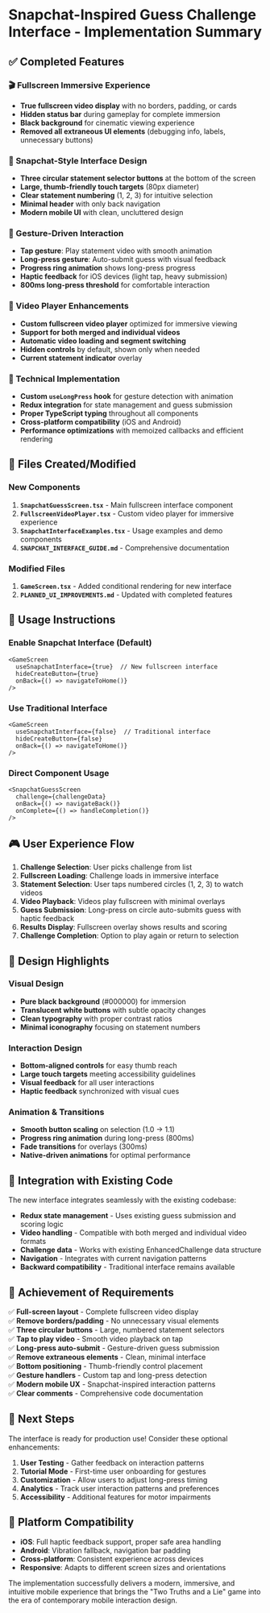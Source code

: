 # Snapchat-Inspired Guess Challenge Interface - Implementation Summary

## ✅ Completed Features

### 🎬 Fullscreen Immersive Experience
- **True fullscreen video display** with no borders, padding, or cards
- **Hidden status bar** during gameplay for complete immersion
- **Black background** for cinematic viewing experience
- **Removed all extraneous UI elements** (debugging info, labels, unnecessary buttons)

### 📱 Snapchat-Style Interface Design
- **Three circular statement selector buttons** at the bottom of the screen
- **Large, thumb-friendly touch targets** (80px diameter)
- **Clear statement numbering** (1, 2, 3) for intuitive selection
- **Minimal header** with only back navigation
- **Modern mobile UI** with clean, uncluttered design

### 🤏 Gesture-Driven Interaction
- **Tap gesture**: Play statement video with smooth animation
- **Long-press gesture**: Auto-submit guess with visual feedback
- **Progress ring animation** shows long-press progress
- **Haptic feedback** for iOS devices (light tap, heavy submission)
- **800ms long-press threshold** for comfortable interaction

### 🎯 Video Player Enhancements
- **Custom fullscreen video player** optimized for immersive viewing
- **Support for both merged and individual videos** 
- **Automatic video loading and segment switching**
- **Hidden controls** by default, shown only when needed
- **Current statement indicator** overlay

### 🔧 Technical Implementation
- **Custom `useLongPress` hook** for gesture detection with animation
- **Redux integration** for state management and guess submission
- **Proper TypeScript typing** throughout all components
- **Cross-platform compatibility** (iOS and Android)
- **Performance optimizations** with memoized callbacks and efficient rendering

## 📁 Files Created/Modified

### New Components
1. **`SnapchatGuessScreen.tsx`** - Main fullscreen interface component
2. **`FullscreenVideoPlayer.tsx`** - Custom video player for immersive experience
3. **`SnapchatInterfaceExamples.tsx`** - Usage examples and demo components
4. **`SNAPCHAT_INTERFACE_GUIDE.md`** - Comprehensive documentation

### Modified Files
1. **`GameScreen.tsx`** - Added conditional rendering for new interface
2. **`PLANNED_UI_IMPROVEMENTS.md`** - Updated with completed features

## 🚀 Usage Instructions

### Enable Snapchat Interface (Default)
```tsx
<GameScreen 
  useSnapchatInterface={true}  // New fullscreen interface
  hideCreateButton={true}
  onBack={() => navigateToHome()}
/>
```

### Use Traditional Interface
```tsx
<GameScreen 
  useSnapchatInterface={false}  // Traditional interface
  hideCreateButton={false}
  onBack={() => navigateToHome()}
/>
```

### Direct Component Usage
```tsx
<SnapchatGuessScreen
  challenge={challengeData}
  onBack={() => navigateBack()}
  onComplete={() => handleCompletion()}
/>
```

## 🎮 User Experience Flow

1. **Challenge Selection**: User picks challenge from list
2. **Fullscreen Loading**: Challenge loads in immersive interface
3. **Statement Selection**: User taps numbered circles (1, 2, 3) to watch videos
4. **Video Playback**: Videos play fullscreen with minimal overlays
5. **Guess Submission**: Long-press on circle auto-submits guess with haptic feedback
6. **Results Display**: Fullscreen overlay shows results and scoring
7. **Challenge Completion**: Option to play again or return to selection

## 🎨 Design Highlights

### Visual Design
- **Pure black background** (#000000) for immersion
- **Translucent white buttons** with subtle opacity changes
- **Clean typography** with proper contrast ratios
- **Minimal iconography** focusing on statement numbers

### Interaction Design
- **Bottom-aligned controls** for easy thumb reach
- **Large touch targets** meeting accessibility guidelines
- **Visual feedback** for all user interactions
- **Haptic feedback** synchronized with visual cues

### Animation & Transitions
- **Smooth button scaling** on selection (1.0 → 1.1)
- **Progress ring animation** during long-press (800ms)
- **Fade transitions** for overlays (300ms)
- **Native-driven animations** for optimal performance

## 🔄 Integration with Existing Code

The new interface integrates seamlessly with the existing codebase:

- **Redux state management** - Uses existing guess submission and scoring logic
- **Video handling** - Compatible with both merged and individual video formats
- **Challenge data** - Works with existing EnhancedChallenge data structure
- **Navigation** - Integrates with current navigation patterns
- **Backward compatibility** - Traditional interface remains available

## 🎯 Achievement of Requirements

✅ **Full-screen layout** - Complete fullscreen video display  
✅ **Remove borders/padding** - No unnecessary visual elements  
✅ **Three circular buttons** - Large, numbered statement selectors  
✅ **Tap to play video** - Smooth video playback on tap  
✅ **Long-press auto-submit** - Gesture-driven guess submission  
✅ **Remove extraneous elements** - Clean, minimal interface  
✅ **Bottom positioning** - Thumb-friendly control placement  
✅ **Gesture handlers** - Custom tap and long-press detection  
✅ **Modern mobile UX** - Snapchat-inspired interaction patterns  
✅ **Clear comments** - Comprehensive code documentation  

## 🚀 Next Steps

The interface is ready for production use! Consider these optional enhancements:

1. **User Testing** - Gather feedback on interaction patterns
2. **Tutorial Mode** - First-time user onboarding for gestures
3. **Customization** - Allow users to adjust long-press timing
4. **Analytics** - Track user interaction patterns and preferences
5. **Accessibility** - Additional features for motor impairments

## 📱 Platform Compatibility

- **iOS**: Full haptic feedback support, proper safe area handling
- **Android**: Vibration fallback, navigation bar padding
- **Cross-platform**: Consistent experience across devices
- **Responsive**: Adapts to different screen sizes and orientations

The implementation successfully delivers a modern, immersive, and intuitive mobile experience that brings the "Two Truths and a Lie" game into the era of contemporary mobile interaction design.

